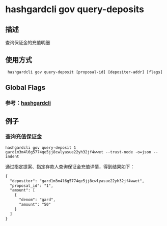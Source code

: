 # hashgardcli gov query-deposits

## 描述

查询保证金的充值明细

## 使用方式

```
 hashgardcli gov query-deposit [proposal-id] [depositer-addr] [flags]
```

## Global Flags

 ### 参考：[hashgardcli](../README.md)
 
## 例子

### 查询充值保证金

```shell
hashgardcli gov query-deposit 1 gard1m3m4l6g5774qe5jj8cwlyasue22yh32jf4wwet --trust-node -o=json --indent
```

通过指定提案、指定存款人查询保证金充值详情，得到结果如下：

```txt
{
  "depositor": "gard1m3m4l6g5774qe5jj8cwlyasue22yh32jf4wwet",
  "proposal_id": "1",
  "amount": [
    {
      "denom": "gard",
      "amount": "50"
    }
  ]
}
```
